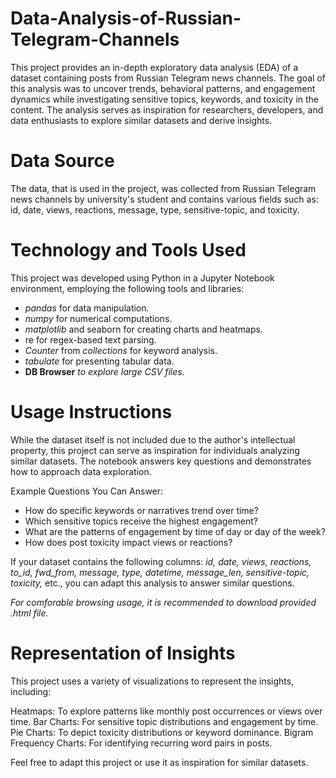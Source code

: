 ﻿# Data-Analysis-of-Russian-Telegram-Channels
This project provides an in-depth exploratory data analysis (EDA) of a dataset containing posts from Russian Telegram news channels. The goal of this analysis was to uncover trends, behavioral patterns, and engagement dynamics while investigating sensitive topics, keywords, and toxicity in the content. The analysis serves as inspiration for researchers, developers, and data enthusiasts to explore similar datasets and derive insights.

# Data Source
The data, that is used in the project, was collected from Russian Telegram news channels by university's student and contains various fields such as:
id, date, views, reactions, message, type, sensitive-topic, and toxicity.

# Technology and Tools Used
This project was developed using Python in a Jupyter Notebook environment, employing the following tools and libraries:

- _pandas_ for data manipulation.
- _numpy_ for numerical computations.
- _matplotlib_ and seaborn for creating charts and heatmaps.
- re for regex-based text parsing.
- _Counter_ from _collections_ for keyword analysis.
- _tabulate_ for presenting tabular data.
- **DB Browser** _to explore large CSV files._

# Usage Instructions
While the dataset itself is not included due to the author's intellectual property, this project can serve as inspiration for individuals analyzing similar datasets. The notebook answers key questions and demonstrates how to approach data exploration.

Example Questions You Can Answer:
- How do specific keywords or narratives trend over time?
- Which sensitive topics receive the highest engagement?
- What are the patterns of engagement by time of day or day of the week?
- How does post toxicity impact views or reactions?

If your dataset contains the following columns:
_id, date, views, reactions, to_id, fwd_from, message, type, datetime, message_len, sensitive-topic, toxicity,_ etc., you can adapt this analysis to answer similar questions.

_For comforable browsing usage, it is recommended to download provided .html file._

# Representation of Insights
This project uses a variety of visualizations to represent the insights, including:

Heatmaps: To explore patterns like monthly post occurrences or views over time.
Bar Charts: For sensitive topic distributions and engagement by time.
Pie Charts: To depict toxicity distributions or keyword dominance.
Bigram Frequency Charts: For identifying recurring word pairs in posts.

Feel free to adapt this project or use it as inspiration for similar datasets. 
